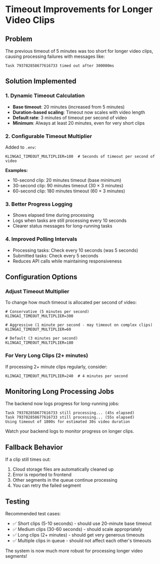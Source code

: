 # Timeout Improvements for Longer Video Clips

## Problem
The previous timeout of 5 minutes was too short for longer video clips, causing processing failures with messages like:
```
Task 793782858677616733 timed out after 300000ms
```

## Solution Implemented

### 1. **Dynamic Timeout Calculation**
- **Base timeout**: 20 minutes (increased from 5 minutes)
- **Duration-based scaling**: Timeout now scales with video length
- **Default rate**: 3 minutes of timeout per second of video
- **Minimum**: Always at least 20 minutes, even for very short clips

### 2. **Configurable Timeout Multiplier**
Added to `.env`:
```env
KLINGAI_TIMEOUT_MULTIPLIER=180  # Seconds of timeout per second of video
```

**Examples:**
- 10-second clip: 20 minutes timeout (base minimum)
- 30-second clip: 90 minutes timeout (30 × 3 minutes)  
- 60-second clip: 180 minutes timeout (60 × 3 minutes)

### 3. **Better Progress Logging**
- Shows elapsed time during processing
- Logs when tasks are still processing every 10 seconds
- Clearer status messages for long-running tasks

### 4. **Improved Polling Intervals**
- Processing tasks: Check every 10 seconds (was 5 seconds)
- Submitted tasks: Check every 5 seconds  
- Reduces API calls while maintaining responsiveness

## Configuration Options

### Adjust Timeout Multiplier
To change how much timeout is allocated per second of video:

```env
# Conservative (5 minutes per second)
KLINGAI_TIMEOUT_MULTIPLIER=300

# Aggressive (1 minute per second - may timeout on complex clips)
KLINGAI_TIMEOUT_MULTIPLIER=60

# Default (3 minutes per second)
KLINGAI_TIMEOUT_MULTIPLIER=180
```

### For Very Long Clips (2+ minutes)
If processing 2+ minute clips regularly, consider:
```env
KLINGAI_TIMEOUT_MULTIPLIER=240  # 4 minutes per second
```

## Monitoring Long Processing Jobs

The backend now logs progress for long-running jobs:
```
Task 793782858677616733 still processing... (45s elapsed)
Task 793782858677616733 still processing... (55s elapsed)
Using timeout of 1800s for estimated 30s video duration
```

Watch your backend logs to monitor progress on longer clips.

## Fallback Behavior

If a clip still times out:
1. Cloud storage files are automatically cleaned up
2. Error is reported to frontend
3. Other segments in the queue continue processing
4. You can retry the failed segment

## Testing

Recommended test cases:
- ✅ Short clips (5-10 seconds) - should use 20-minute base timeout
- ✅ Medium clips (30-60 seconds) - should scale appropriately  
- ✅ Long clips (2+ minutes) - should get very generous timeouts
- ✅ Multiple clips in queue - should not affect each other's timeouts

The system is now much more robust for processing longer video segments!